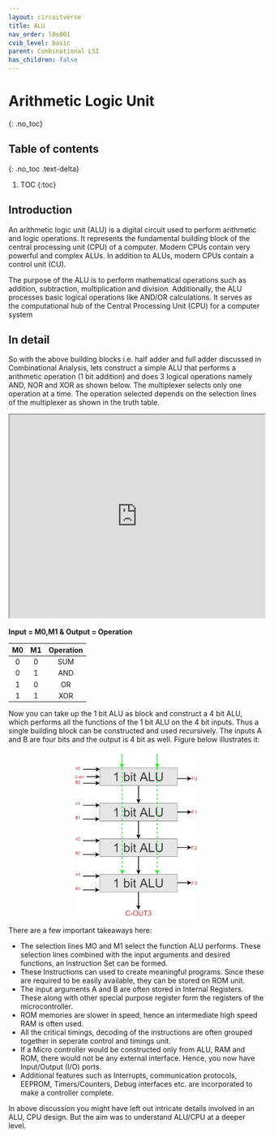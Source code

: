 ```yaml
---
layout: circuitverse
title: ALU
nav_order: l0s001
cvib_level: basic
parent: Combinational LSI
has_children: false
---
```



# Arithmetic Logic Unit
{: .no_toc}


## Table of contents
{: .no_toc .text-delta}

1. TOC
{:toc}

## Introduction
An arithmetic logic unit (ALU) is a digital circuit used to perform arithmetic and logic operations. It represents the fundamental building block of the central processing unit (CPU) of a computer. Modern CPUs contain very powerful and complex ALUs. In addition to ALUs, modern CPUs contain a control unit (CU).

The purpose of the ALU is to perform mathematical operations such as addition, subtraction, multiplication and division. Additionally, the ALU processes basic logical operations like AND/OR calculations. It serves as the computational hub of the Central Processing Unit (CPU) for a computer system

## In detail
So with the above building blocks i.e. half adder and full adder discussed in Combinational Analysis, lets construct a simple ALU that performs a arithmetic operation (1 bit addition) and does 3 logical operations namely AND, NOR and XOR as shown below. The multiplexer selects only one operation at a time. The operation selected depends on the selection lines of the multiplexer as shown in the truth table.

<iframe width="100%" height="400px" src="https://circuitverse.org/simulator/embed/42961" id="alu_01" scrolling="no" webkitAllowFullScreen mozAllowFullScreen allowFullScreen> </iframe>

**Input = M0,M1 & 
Output = Operation**

|M0|M1|Operation|
|:-:|:-:|:-------:|
|0	|0	|SUM|
|0	|1	|AND|
|1	|0	|OR|
|1	|1	|XOR|


Now you can take up the 1 bit ALU as block and construct a 4 bit ALU, which performs all the functions of the 1 bit ALU on the 4 bit inputs. Thus a single building block can be constructed and used recursively. The inputs A and B are four bits and the output is 4 bit as well. Figure below illustrates it:

<div style="text-align:center" ><img src="/assets/images/360px-4BITALU.jpg" /></div>

There are a few important takeaways here:
- The selection lines MO and M1 select the function ALU performs. These selection lines combined with the input arguments and desired functions, an Instruction Set can be formed.
- These Instructions can used to create meaningful programs. Since these are required to be easily available, they can be stored on ROM unit.
- The input arguments A and B are often stored in Internal Registers. These along with other special purpose register form the registers of the microcontroller.
- ROM memories are slower in speed, hence an intermediate high speed RAM is often used.
- All the critical timings, decoding of the instructions are often grouped together in seperate control and timings unit.
- If a Micro controller would be constructed only from ALU, RAM and ROM, there would not be any external interface. Hence, you now have Input/Output (I/O) ports.
- Additional features such as Interrupts, communication protocols, EEPROM, Timers/Counters, Debug interfaces etc. are incorporated to make a controller complete.

In above discussion you might have left out intricate details involved in an ALU, CPU design. But the aim was to understand ALU/CPU at a deeper level.

<style>
img{
    max-width:50%;
}
</style>

